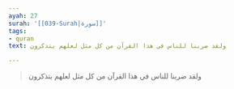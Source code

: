 ```yaml
---
ayah: 27
surah: '[[039-Surah|سورة]]'
tags:
- quran
text: ولقد ضربنا للناس في هذا القرآن من كل مثل لعلهم يتذكرون

---
```

> ولقد ضربنا للناس في هذا القرآن من كل مثل لعلهم يتذكرون
